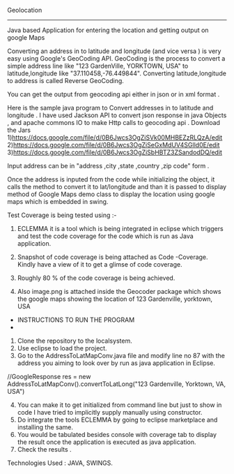 Geolocation 

**********

Java based Application for entering the location and getting output on google Maps 

Converting an address in to latitude and longitude (and vice versa ) is very easy using Google's GeoCoding API. GeoCoding is the process to convert a simple address line like "123 GardenVille, YORKTOWN, USA" to latitude,longitude like "37.110458,-76.449844". Converting latitude,longitude to address is called Reverse GeoCoding.

You can get the output from geocoding api either in json or in xml format .

Here is the sample java program to Convert addresses in to latitude and longitude . I have used Jackson API to convert json response in java Objects , and apache commons IO to make Http calls to geocoding api . Download the Jars 
1)https://docs.google.com/file/d/0B6Jwcs3OgZiSVk00MHBEZzRLQzA/edit
2)https://docs.google.com/file/d/0B6Jwcs3OgZiSeGxMdUV4SGlld0E/edit
3)https://docs.google.com/file/d/0B6Jwcs3OgZiSbHBTZ3ZSandodDQ/edit

Input address can be in "address ,city ,state ,country ,zip code" form .

Once the address is inputed from the code while initializing the object, it calls the method to convert it to lat/longitude and than it is passed to display method of Google Maps demo class to display the location using google maps which is embedded in swing.

Test Coverage is being tested using :-

1) ECLEMMA it is a tool which is being integrated in eclipse which triggers and test the code coverage for the code which is run as Java application.

2) Snapshot of code coverage is being attached as Code -Coverage. Kindly have a view of it to get a glimse of code coverage.

3) Roughly 80 % of the code coverage is being achieved. 

4) Also image.png is attached inside the Geocoder package which shows the google maps showing the location of 123 Gardenville, yorktown, USA 

- INSTRUCTIONS TO RUN THE PROGRAM 
- 
1) Clone the repository to the localsystem.
2) Use eclipse to load the project.
3) Go to the AddressToLatMapConv.java file and modify line no 87 with the address you aiming to look over by run as java application in Eclipse.

//GoogleResponse res = new AddressToLatMapConv().convertToLatLong("123 Gardenville, Yorktown, VA, USA")

4) You can make it to get initialized from command line but just to show in code I have tried to implicitly supply manually using constructor.
4) Do integrate the tools ECLEMMA by going to eclipse marketplace and installing the same.
5) You would be tabulated besides console with coverage tab to display the result once the application is executed as java application.
6) Check the results .


Technologies Used : JAVA, SWINGS.
